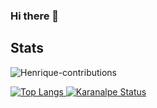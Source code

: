 ### Hi there 👋

## Stats

![Henrique-contributions](https://activity-graph.herokuapp.com/graph?username=rickards&theme=merko)
<div align="center">
  <a href="https://github.com/rickards">
</div>

![Top Langs](https://github-readme-stats.vercel.app/api/top-langs/?username=rickards&layout=compact)
![Karanalpe Status](https://github-readme-stats.vercel.app/api?username=rickards&show_icons=true)

<!--
**rickards/rickards** is a ✨ _special_ ✨ repository because its `README.md` (this file) appears on your GitHub profile.

Here are some ideas to get you started:

- 🔭 I’m currently working on ...
- 🌱 I’m currently learning ...
- 👯 I’m looking to collaborate on ...
- 🤔 I’m looking for help with ...
- 💬 Ask me about ...
- 📫 How to reach me: ...
- 😄 Pronouns: ...
- ⚡ Fun fact: ...
-->
